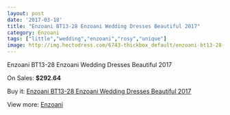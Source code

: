 ```yaml
---
layout: post
date: '2017-03-18'
title: "Enzoani BT13-28 Enzoani Wedding Dresses Beautiful 2017"
category: Enzoani
tags: ["little","wedding","enzoani","rosy","unique"]
image: http://img.hectodress.com/6743-thickbox_default/enzoani-bt13-28-enzoani-wedding-dresses-beautiful-2013.jpg
---
```

Enzoani BT13-28 Enzoani Wedding Dresses Beautiful 2017

On Sales: **$292.64**
<a href="https://www.hectodress.com/enzoani/3390-enzoani-bt13-28-enzoani-wedding-dresses-beautiful-2013.html"><amp-img layout="responsive" width="600" height="600" src="//img.hectodress.com/6743-thickbox_default/enzoani-bt13-28-enzoani-wedding-dresses-beautiful-2013.jpg" alt="Enzoani BT13-28 Enzoani Wedding Dresses Beautiful 2017 0" /></a>
<a href="https://www.hectodress.com/enzoani/3390-enzoani-bt13-28-enzoani-wedding-dresses-beautiful-2013.html"><amp-img layout="responsive" width="600" height="600" src="//img.hectodress.com/6744-thickbox_default/enzoani-bt13-28-enzoani-wedding-dresses-beautiful-2013.jpg" alt="Enzoani BT13-28 Enzoani Wedding Dresses Beautiful 2017 1" /></a>

Buy it: [Enzoani BT13-28 Enzoani Wedding Dresses Beautiful 2017](https://www.hectodress.com/enzoani/3390-enzoani-bt13-28-enzoani-wedding-dresses-beautiful-2013.html "Enzoani BT13-28 Enzoani Wedding Dresses Beautiful 2017")

View more: [Enzoani](https://www.hectodress.com/58-enzoani "Enzoani")